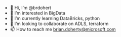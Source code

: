 - 👋 Hi, I’m @brdohert
- 👀 I’m interested in BigData
- 🌱 I’m currently learning DataBricks, python
- 💞️ I’m looking to collaborate on ADLS, terraform
- 📫 How to reach me brian.doherty@microsoft.com

<!---
brdohert/brdohert is a ✨ special ✨ repository because its `README.md` (this file) appears on your GitHub profile.
You can click the Preview link to take a look at your changes.
--->
